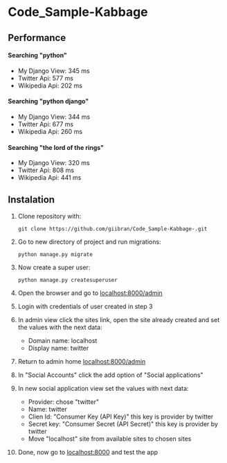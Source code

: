 # Code_Sample-Kabbage

## Performance

#### Searching "python"

- My Django View: 345 ms
- Twitter Api: 577 ms
- Wikipedia Api: 202 ms

#### Searching "python django"

- My Django View: 344 ms
- Twitter Api: 677 ms
- Wikipedia Api: 260 ms

#### Searching "the lord of the rings"

- My Django View: 320 ms
- Twitter Api: 808 ms
- Wikipedia Api: 441 ms

## Instalation

1. Clone repository with:
	```
	git clone https://github.com/giibran/Code_Sample-Kabbage-.git
	```

2. Go to new directory of project and run migrations:
	```
	python manage.py migrate
	```

3. Now create a super user:
	```
	python manage.py createsuperuser
	```

4. Open the browser and go to [localhost:8000/admin](localhost:8000/admin)

5. Login with credentials of user created in step 3

6. In admin view click the sites link, open the site already created and set the values with the next data:
	* Domain name: localhost
	* Display name: twitter

7. Return to admin home [localhost:8000/admin](localhost:8000/admin)

8. In "Social Accounts" click the add option of "Social applications"

9. In new social application view set the values with next data:
	* Provider: chose "twitter"
	* Name: twitter
	* Clien Id: "Consumer Key (API Key)" this key is provider by twitter
	* Secret key: "Consumer Secret (API Secret)" this key is provider by twitter
	* Move "localhost" site from available sites to chosen sites

10. Done, now go to [localhost:8000](localhost:8000) and test the app
